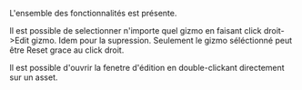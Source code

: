 L'ensemble des fonctionnalités est présente.

Il est possible de selectionner n'importe quel gizmo en faisant click droit->Edit gizmo. Idem pour la supression.
Seulement le gizmo séléctionné peut être Reset grace au click droit.

Il est possible d'ouvrir la fenetre d'édition en double-clickant directement sur un asset.